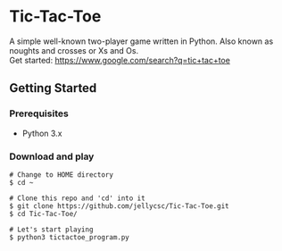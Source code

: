 # Tic-Tac-Toe
A simple well-known two-player game written in Python. Also known as noughts and crosses or Xs and Os.  
Get started: https://www.google.com/search?q=tic+tac+toe

## Getting Started

### Prerequisites

* Python 3.x

### Download and play
```
# Change to HOME directory
$ cd ~

# Clone this repo and 'cd' into it
$ git clone https://github.com/jellycsc/Tic-Tac-Toe.git
$ cd Tic-Tac-Toe/

# Let's start playing
$ python3 tictactoe_program.py
```
